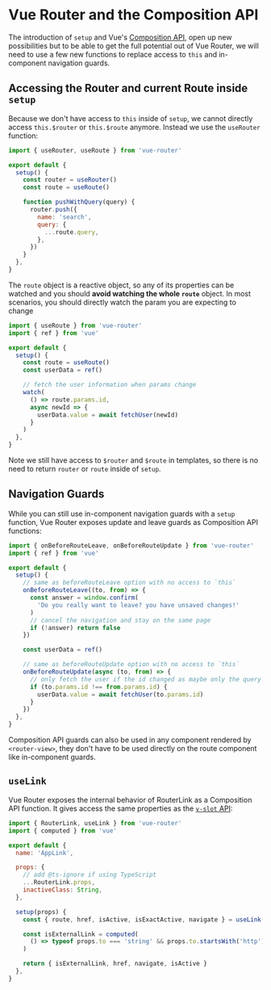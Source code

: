 # Vue Router and the Composition API

<VueSchoolLink 
  href="https://vueschool.io/lessons/router-and-the-composition-api"
  title="Learn how to use Vue Router with the composition API"
/>

The introduction of `setup` and Vue's [Composition API](https://v3.vuejs.org/guide/composition-api-introduction.html), open up new possibilities but to be able to get the full potential out of Vue Router, we will need to use a few new functions to replace access to `this` and in-component navigation guards.

## Accessing the Router and current Route inside `setup`

Because we don't have access to `this` inside of `setup`, we cannot directly access `this.$router` or `this.$route` anymore. Instead we use the `useRouter` function:

```js
import { useRouter, useRoute } from 'vue-router'

export default {
  setup() {
    const router = useRouter()
    const route = useRoute()

    function pushWithQuery(query) {
      router.push({
        name: 'search',
        query: {
          ...route.query,
        },
      })
    }
  },
}
```

The `route` object is a reactive object, so any of its properties can be watched and you should **avoid watching the whole `route`** object. In most scenarios, you should directly watch the param you are expecting to change

```js
import { useRoute } from 'vue-router'
import { ref } from 'vue'

export default {
  setup() {
    const route = useRoute()
    const userData = ref()

    // fetch the user information when params change
    watch(
      () => route.params.id,
      async newId => {
        userData.value = await fetchUser(newId)
      }
    )
  },
}
```

Note we still have access to `$router` and `$route` in templates, so there is no need to return `router` or `route` inside of `setup`.

## Navigation Guards

While you can still use in-component navigation guards with a `setup` function, Vue Router exposes update and leave guards as Composition API functions:

```js
import { onBeforeRouteLeave, onBeforeRouteUpdate } from 'vue-router'
import { ref } from 'vue'

export default {
  setup() {
    // same as beforeRouteLeave option with no access to `this`
    onBeforeRouteLeave((to, from) => {
      const answer = window.confirm(
        'Do you really want to leave? you have unsaved changes!'
      )
      // cancel the navigation and stay on the same page
      if (!answer) return false
    })

    const userData = ref()

    // same as beforeRouteUpdate option with no access to `this`
    onBeforeRouteUpdate(async (to, from) => {
      // only fetch the user if the id changed as maybe only the query or the hash changed
      if (to.params.id !== from.params.id) {
        userData.value = await fetchUser(to.params.id)
      }
    })
  },
}
```

Composition API guards can also be used in any component rendered by `<router-view>`, they don't have to be used directly on the route component like in-component guards.

## `useLink`

Vue Router exposes the internal behavior of RouterLink as a Composition API function. It gives access the same properties as the [`v-slot` API](../../api/#router-link-s-v-slot):

```js
import { RouterLink, useLink } from 'vue-router'
import { computed } from 'vue'

export default {
  name: 'AppLink',

  props: {
    // add @ts-ignore if using TypeScript
    ...RouterLink.props,
    inactiveClass: String,
  },

  setup(props) {
    const { route, href, isActive, isExactActive, navigate } = useLink(props)

    const isExternalLink = computed(
      () => typeof props.to === 'string' && props.to.startsWith('http')
    )

    return { isExternalLink, href, navigate, isActive }
  },
}
```
